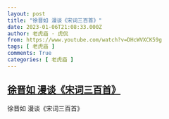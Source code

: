 ```yaml
---
layout: post
title: "徐晋如 漫谈《宋词三百首》"
date: 2023-01-06T21:08:33.000Z
author: 老虎庙 · 虎侃
from: https://www.youtube.com/watch?v=DHcWVXCK59g
tags: [ 老虎庙 ]
comments: True
categories: [ 老虎庙 ]
---
```

<!--1673039313000-->
[徐晋如 漫谈《宋词三百首》](https://www.youtube.com/watch?v=DHcWVXCK59g)
------

<div>
徐晋如 漫谈《宋词三百首》
</div>
